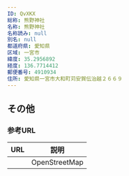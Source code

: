 ```yaml
---
ID: QvXKX
総称: 熊野神社
名称: 熊野神社
名称読み: null
別名: null
都道府県: 愛知県
区域: 一宮市
緯度: 35.2956892
経度: 136.7714412
郵便番号: 4910934
住所: 愛知県一宮市大和町苅安賀伝治越２６６９
---
```


## その他

### 参考URL

| URL | 説明          |
| --- | ------------- |
|     | OpenStreetMap |
